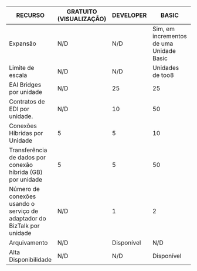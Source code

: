 | RECURSO | GRATUITO (VISUALIZAÇÃO) | DEVELOPER | BASIC | PADRÃO | PREMIUM |
| --- | --- | --- | --- | --- | --- |
| Expansão |N/D |N/D |Sim, em incrementos de uma Unidade Basic |Sim, em incrementos de uma Unidade Standard |Sim, em incrementos de uma Unidade Premium |
| Limite de escala |N/D |N/D |Unidades de too8 |Unidades de too8 |Unidades de too8 |
| EAI Bridges por unidade |N/D |25 |25 |125 |500 |
| Contratos de EDI por unidade. |N/D |10 |50 |250 |1000 |
| Conexões Híbridas por Unidade |5 |5 |10 |50 |100 |
| Transferência de dados por conexão híbrida (GB) por unidade |5 |5 |50 |250 |500 |
| Número de conexões usando o serviço de adaptador do BizTalk por unidade |N/D |1 |2 |5 |25 |
| Arquivamento |N/D |Disponível |N/D |N/D |Disponível |
| Alta Disponibilidade |N/D |N/D |Disponível |Disponível |Disponível |


